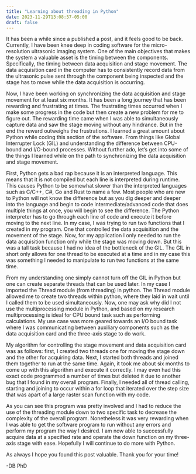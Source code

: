 ```yaml
---
title: "Learning about threading in Python"
date: 2023-11-29T13:08:57-05:00
draft: false
---
```


It has been a while since a published a post, and it feels good to be back. Currently, I have been knee deep in coding software for the micro-resolution ultrasonic imaging system. One of the main objectives that makes the system a valuable asset is the timing between the components. Specifically, the timing between data acquisition and stage movement. The data acquisition card in the computer has to consistently record data from the ultrasonic pulse sent through the component being inspected and the stage has to move while the data acquisition is occurring.

Now, I have been working on synchronizing the data acquisition and stage movement for at least six months. It has been a long journey that has been rewarding and frustrating at times. The frustrating times occurred when I make some progress in the code but then create a new problem for me to figure out. The rewarding time came when I was able to simultaneously capture data and saw the stage moving without any hindrance. But in the end the reward outweighs the frustrations. I learned a great amount about Python while coding this section of the software. From things like Global Interrupter Lock (GIL) and understanding the difference between CPU-bound and I/O-bound processes. Without further ado, let’s get into some of the things I learned while on the path to synchronizing the data acquisition and stage movement.

First, Python gets a bad rap because it is an interpreted language. This means that it is not compiled but each line is interpreted during runtime. This causes Python to be somewhat slower than the interpreted languages such as C/C++, C#, Go and Rust to name a few. Most people who are new to Python will not know the difference but as you dig deeper and deeper into the language and begin to code intermediate/advanced code that does multiple things at once, you will begin to see the difference. The Python interpreter has to go through each line of code and execute it before moving to the next line. In my case, I was trying to run two functions that I created in my program. One that controlled the data acquisition and the movement of the stage. Now, for my application I only needed to run the data acquisition function only while the stage was moving down. But this was a tall task because I had no idea of the bottleneck of the GIL. The GIL in short only allows for one thread to be executed at a time and in my case this was something I needed to manipulate to run two functions at the same time.

From my understanding one simply cannot turn off the GIL in Python but one can create separate threads that can be used later. In my case I imported the Thread module (from threading) in python. The Thread module allowed me to create two threads within python, where they laid in wait until I called them to be used simultaneously. Now, one may ask why did I not use the multiprocessing module in Python, and based on my research multiprocessing is ideal for CPU bound task such as performing calculations. My use case was more geared towards an I/O bound task where I was communicating between auxiliary components such as the data acquisition card and the three-axis stage to do work.

My algorithm for controlling the stage movement and data acquisition card was as follows: first, I created two threads one for moving the stage down and the other for acquiring data. Next, I started both threads and joined them together to run at the same time. Again, it took me about six months to come up with this algorithm and execute it correctly. I may even had this exact code programmed a number of times but deleted it due to another bug that I found in my overall program. Finally, I needed all of thread calling, starting and joining to occur within a for loop that iterated over the step size that was apart of a large raster scan function with my code.

As you can see this program was pretty involved and I had to reduce the use of the threading module down to two specific task to decrease the complexity of the overall program. Nonetheless it was very rewarding when I was able to get the software program to run without any errors and perform my program the way I desired. I am now able to successfully acquire data at a specified rate and operate the down function on my three-axis stage with ease. Hopefully I will continue to do more with Python.

As always I hope you found this post valuable. Thank you for your time!

-DB PhD